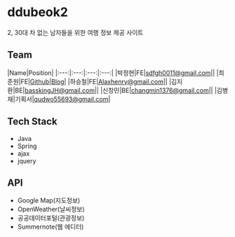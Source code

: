 # ddubeok2
2, 30대 차 없는 남자들을 위한 여행 정보 제공 사이트

## Team
|Name|Position|
|:---:|:---:|:---:|:---:|
|박정현|FE|sdfgh0011@gmail.com||
|최준원|FE|[Github](https://github.com/gomyo)|[Blog](https://jdev.tistory.com)|
|하승철|FE|Alaxhenry@gmail.com||
|김지환|BE|basskingJH@gmail.com||
|신창민|BE|changmin1376@gmail.com||
|김병재|기획서|qudwo55693@gmail.com|



## Tech Stack
- Java
- Spring
- ajax
- jquery

## API
- Google Map(지도정보)
- OpenWeather(날씨정보)
- 공공데이터포털(관광정보)
- Summernote(웹 에디터)
